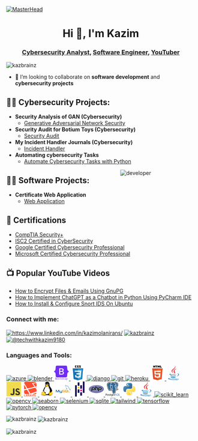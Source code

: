 [![MasterHead](https://media.geeksforgeeks.org/wp-content/uploads/hacker.png)](https://github.com/kazBrainz)

<h1 align="center">Hi 👋, I'm Kazim</h1>
<h3 align="center"><a href="https://github.com/kazBrainz">Cybersecurity Analyst</a>, <a href="https://www.linkedin.com/in/kazimolanirans/">Software Engineer</a>, <a href="https://www.youtube.com/@techwithkazim9180/">YouTuber</a></h3>

<p align="left"> <img src="https://komarev.com/ghpvc/?username=kazbrainz&label=Profile%20views&color=0e75b6&style=flat" alt="kazbrainz" /> </p>

- 👯 I’m looking to collaborate on **software development** and **cybersecurity projects**

<h2>👨‍💻 Cybersecurity Projects:</h2>

- <b>Security Analysis of GAN (Cybersecurity)</b>
  - [Generative Adversarial Network Security](https://github.com/kazBrainz/Generative-Adversarial-Networks)
- <b>Security Audit for Botium Toys (Cybersecurity)</b>
  - [Security Audit](https://github.com/kazBrainz/Security-Audit-for-Botium-Toys)
- <b>My Incident Handler Journals (Cybersecurity)</b>
  - [Incident Handler](https://github.com/kazBrainz/Incident-Handler-Journals)
- <b>Automating cybersecurity Tasks</b>
  - [Automate Cybersecurity Tasks with Python](https://github.com/kazBrainz/Automate-Cybersecurity-Tasks-with-Python)

<img align="right" width=200 height=150 src="https://miro.medium.com/v2/da:true/resize:fit:680/1*IRGHmiGsa16stedQvIaZfw.gif" alt="developer" />
<h2>👨‍💻 Software Projects:</h2>

- <b>Certificate Web Application </b>
  - [Web Application](https://github.com/kazBrainz/Online-Certificate-Web-App)

<h2>📝 Certifications</h2>

- [CompTIA Security+]()
- [ISC2 Certified in CyberSecurity](https://www.credly.com/badges/1b71de19-0e5c-4d9e-8374-597d3887bd24/linked_in_profile)
- [Google Certified Cybersecurity Professional ](#)
- [Microsoft Certified Cybersecurity Professional ](#)

<h2>📺 Popular YouTube Videos</h2>

- [How to Encrypt Files & Emails Using GnuPG](https://www.youtube.com/watch?v=BCjoodvKXy4&t=694s)
- [How to Implement ChatGPT as a Chatbot in Python Using PyCharm IDE](https://www.youtube.com/watch?v=RSawDZYzWS8&t=289s)
- [How to Install & Configure Snort IDS On Ubuntu](https://www.youtube.com/watch?v=nwDVE_kEFGg&t=377s)

<h3 align="left">Connect with me:</h3>
<p align="left">
<a href="https://linkedin.com/in/https://www.linkedin.com/in/kazimolanirans/" target="blank"><img align="center" src="https://raw.githubusercontent.com/rahuldkjain/github-profile-readme-generator/master/src/images/icons/Social/linked-in-alt.svg" alt="https://www.linkedin.com/in/kazimolanirans/" height="30" width="40" /></a>
<a href="https://stackoverflow.com/users/kazbrainz" target="blank"><img align="center" src="https://raw.githubusercontent.com/rahuldkjain/github-profile-readme-generator/master/src/images/icons/Social/stack-overflow.svg" alt="kazbrainz" height="30" width="40" /></a>
<a href="https://www.youtube.com/c/@techwithkazim9180" target="blank"><img align="center" src="https://raw.githubusercontent.com/rahuldkjain/github-profile-readme-generator/master/src/images/icons/Social/youtube.svg" alt="@techwithkazim9180" height="30" width="40" /></a>
</p>

<h3 align="left">Languages and Tools:</h3>
<p align="left"> <a href="https://azure.microsoft.com/en-in/" target="_blank" rel="noreferrer"> <img src="https://www.vectorlogo.zone/logos/microsoft_azure/microsoft_azure-icon.svg" alt="azure" width="40" height="40"/> </a> <a href="https://www.blender.org/" target="_blank" rel="noreferrer"> <img src="https://download.blender.org/branding/community/blender_community_badge_white.svg" alt="blender" width="40" height="40"/> </a> <a href="https://getbootstrap.com" target="_blank" rel="noreferrer"> <img src="https://raw.githubusercontent.com/devicons/devicon/master/icons/bootstrap/bootstrap-plain-wordmark.svg" alt="bootstrap" width="40" height="40"/> </a> <a href="https://www.w3schools.com/css/" target="_blank" rel="noreferrer"> <img src="https://raw.githubusercontent.com/devicons/devicon/master/icons/css3/css3-original-wordmark.svg" alt="css3" width="40" height="40"/> </a> <a href="https://www.djangoproject.com/" target="_blank" rel="noreferrer"> <img src="https://cdn.worldvectorlogo.com/logos/django.svg" alt="django" width="40" height="40"/> </a> <a href="https://git-scm.com/" target="_blank" rel="noreferrer"> <img src="https://www.vectorlogo.zone/logos/git-scm/git-scm-icon.svg" alt="git" width="40" height="40"/> </a> <a href="https://heroku.com" target="_blank" rel="noreferrer"> <img src="https://www.vectorlogo.zone/logos/heroku/heroku-icon.svg" alt="heroku" width="40" height="40"/> </a> <a href="https://www.w3.org/html/" target="_blank" rel="noreferrer"> <img src="https://raw.githubusercontent.com/devicons/devicon/master/icons/html5/html5-original-wordmark.svg" alt="html5" width="40" height="40"/> </a> <a href="https://www.java.com" target="_blank" rel="noreferrer"> <img src="https://raw.githubusercontent.com/devicons/devicon/master/icons/java/java-original.svg" alt="java" width="40" height="40"/> </a> <a href="https://developer.mozilla.org/en-US/docs/Web/JavaScript" target="_blank" rel="noreferrer"> <img src="https://raw.githubusercontent.com/devicons/devicon/master/icons/javascript/javascript-original.svg" alt="javascript" width="40" height="40"/> </a> <a href="https://laravel.com/" target="_blank" rel="noreferrer"> <img src="https://raw.githubusercontent.com/devicons/devicon/master/icons/laravel/laravel-plain-wordmark.svg" alt="laravel" width="40" height="40"/> </a> <a href="https://www.linux.org/" target="_blank" rel="noreferrer"> <img src="https://raw.githubusercontent.com/devicons/devicon/master/icons/linux/linux-original.svg" alt="linux" width="40" height="40"/> </a> <a href="https://www.mysql.com/" target="_blank" rel="noreferrer"> <img src="https://raw.githubusercontent.com/devicons/devicon/master/icons/mysql/mysql-original-wordmark.svg" alt="mysql" width="40" height="40"/> </a> <a href="https://pandas.pydata.org/" target="_blank" rel="noreferrer"> <img src="https://raw.githubusercontent.com/devicons/devicon/2ae2a900d2f041da66e950e4d48052658d850630/icons/pandas/pandas-original.svg" alt="pandas" width="40" height="40"/> </a> <a href="https://www.php.net" target="_blank" rel="noreferrer"> <img src="https://raw.githubusercontent.com/devicons/devicon/master/icons/php/php-original.svg" alt="php" width="40" height="40"/> </a> <a href="https://www.postgresql.org" target="_blank" rel="noreferrer"> <img src="https://raw.githubusercontent.com/devicons/devicon/master/icons/postgresql/postgresql-original-wordmark.svg" alt="postgresql" width="40" height="40"/> </a> <a href="https://www.python.org" target="_blank" rel="noreferrer"> <img src="https://raw.githubusercontent.com/devicons/devicon/master/icons/python/python-original.svg" alt="python" width="40" height="40"/> </a> <a href="https://www.java.com" target="_blank" rel="noreferrer"> <img src="https://raw.githubusercontent.com/devicons/devicon/master/icons/java/java-original.svg" alt="java" width="40" height="40"/> </a> <a href="https://scikit-learn.org/" target="_blank" rel="noreferrer"> <img src="https://upload.wikimedia.org/wikipedia/commons/0/05/Scikit_learn_logo_small.svg" alt="scikit_learn" width="40" height="40"/> </a> <a href="https://opencv.org/" target="_blank" rel="noreferrer"> <img src="https://www.vectorlogo.zone/logos/opencv/opencv-icon.svg" alt="opencv" width="40" height="40"/> </a> <a href="https://seaborn.pydata.org/" target="_blank" rel="noreferrer"> <img src="https://seaborn.pydata.org/_images/logo-mark-lightbg.svg" alt="seaborn" width="40" height="40"/> </a> <a href="https://www.selenium.dev" target="_blank" rel="noreferrer"> <img src="https://raw.githubusercontent.com/detain/svg-logos/780f25886640cef088af994181646db2f6b1a3f8/svg/selenium-logo.svg" alt="selenium" width="40" height="40"/> </a> <a href="https://www.sqlite.org/" target="_blank" rel="noreferrer"> <img src="https://www.vectorlogo.zone/logos/sqlite/sqlite-icon.svg" alt="sqlite" width="40" height="40"/> </a> <a href="https://tailwindcss.com/" target="_blank" rel="noreferrer"> <img src="https://www.vectorlogo.zone/logos/tailwindcss/tailwindcss-icon.svg" alt="tailwind" width="40" height="40"/> </a> <a href="https://www.tensorflow.org" target="_blank" rel="noreferrer"> <img src="https://www.vectorlogo.zone/logos/tensorflow/tensorflow-icon.svg" alt="tensorflow" width="40" height="40"/> </a> <a href="https://pytorch.org/" target="_blank" rel="noreferrer"> <img src="https://www.vectorlogo.zone/logos/pytorch/pytorch-icon.svg" alt="pytorch" width="40" height="40"/> </a> <a href="https://opencv.org/" target="_blank" rel="noreferrer"> <img src="https://www.vectorlogo.zone/logos/opencv/opencv-icon.svg" alt="opencv" width="40" height="40"/> </a> </p>

<p><img align="left" src="https://github-readme-stats.vercel.app/api/top-langs?username=kazbrainz&show_icons=true&locale=en&layout=compact" alt="kazbrainz" /></p>

<p>&nbsp;<img align="center" src="https://github-readme-stats.vercel.app/api?username=kazbrainz&show_icons=true&locale=en" alt="kazbrainz" /></p>

<p><img align="center" src="https://github-readme-streak-stats.herokuapp.com/?user=kazbrainz&" alt="kazbrainz" /></p>

